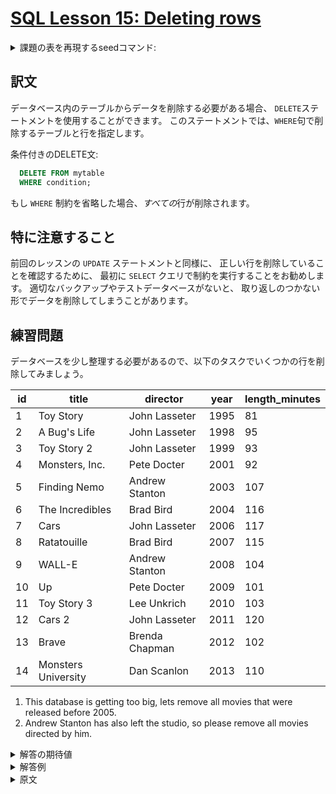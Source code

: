 # [SQL Lesson 15: Deleting rows](https://sqlbolt.com/lesson/deleting_rows)

<details>
  <summary>課題の表を再現するseedコマンド:</summary>

  ```SQL
  DROP TABLE IF EXISTS movies;

  CREATE TABLE IF NOT EXISTS movies (
    id              INTEGER         PRIMARY KEY,
    title           VARCHAR(255)    NOT NULL,
    director        VARCHAR(255)    NOT NULL,
    year            INTEGER         NOT NULL,
    length_minutes  INTEGER         NOT NULL
  );

  INSERT INTO movies (id, title, director, year, length_minutes)
  VALUES
  (1,  'Toy Story',           'John Lasseter',  1995, 81),
  (2,  'A Bug''s Life',       'John Lasseter',  1998, 95),
  (3,  'Toy Story 2',         'John Lasseter',  1999, 93),
  (4,  'Monsters, Inc.',      'Pete Docter',    2001, 92),
  (5,  'Finding Nemo',        'Andrew Stanton', 2003, 107),
  (6,  'The Incredibles',     'Brad Bird',      2004, 116),
  (7,  'Cars',                'John Lasseter',  2006, 117),
  (8,  'Ratatouille',         'Brad Bird',      2007, 115),
  (9,  'WALL-E',              'Andrew Stanton', 2008, 104),
  (10, 'Up',                  'Pete Docter',    2009, 101),
  (11, 'Toy Story 3',         'Lee Unkrich',    2010, 103),
  (12, 'Cars 2',              'John Lasseter',  2011, 120),
  (13, 'Brave',               'Brenda Chapman', 2012, 102),
  (14, 'Monsters University', 'Dan Scanlon',    2013, 110);
  ```

  または以下を実行:

  ```psql
    \i /home/postgres/dataset/sqlbolt/movies.sql
  ```
</details>

## 訳文

データベース内のテーブルからデータを削除する必要がある場合、
`DELETE`ステートメントを使用することができます。
このステートメントでは、`WHERE`句で削除するテーブルと行を指定します。

条件付きのDELETE文:

```SQL
  DELETE FROM mytable
  WHERE condition;
```

もし `WHERE` 制約を省略した場合、*すべての*行が削除されます。

## 特に注意すること

前回のレッスンの `UPDATE` ステートメントと同様に、
正しい行を削除していることを確認するために、
最初に `SELECT` クエリで制約を実行することをお勧めします。
適切なバックアップやテストデータベースがないと、
取り返しのつかない形でデータを削除してしまうことがあります。

## 練習問題

データベースを少し整理する必要があるので、以下のタスクでいくつかの行を削除してみましょう。

| id  | title               | director       | year | length_minutes |
| --- | ------------------- | -------------- | ---- | -------------- |
| 1   | Toy Story           | John Lasseter  | 1995 | 81             |
| 2   | A Bug's Life        | John Lasseter  | 1998 | 95             |
| 3   | Toy Story 2         | John Lasseter  | 1999 | 93             |
| 4   | Monsters, Inc.      | Pete Docter    | 2001 | 92             |
| 5   | Finding Nemo        | Andrew Stanton | 2003 | 107            |
| 6   | The Incredibles     | Brad Bird      | 2004 | 116            |
| 7   | Cars                | John Lasseter  | 2006 | 117            |
| 8   | Ratatouille         | Brad Bird      | 2007 | 115            |
| 9   | WALL-E              | Andrew Stanton | 2008 | 104            |
| 10  | Up                  | Pete Docter    | 2009 | 101            |
| 11  | Toy Story 3         | Lee Unkrich    | 2010 | 103            |
| 12  | Cars 2              | John Lasseter  | 2011 | 120            |
| 13  | Brave               | Brenda Chapman | 2012 | 102            |
| 14  | Monsters University | Dan Scanlon    | 2013 | 110            |

1. This database is getting too big, lets remove all movies that were released before 2005.
2. Andrew Stanton has also left the studio, so please remove all movies directed by him.

<details>
  <summary>解答の期待値</summary>

  1. 
  2. 
  ```psql
  ```
  ```psql
  ```
</details>

<details>
  <summary>解答例</summary>

  1. 
  2. 
  ```psql
  ```
  ```psql
  ```
</details>

<details>
  <summary>原文</summary>

  When you need to delete data from a table in the database, you can use a `DELETE` statement, which describes the table to act on, and the rows of the table to delete through the `WHERE` clause.

  Delete statement with condition:

  ```SQL
    DELETE FROM mytable
    WHERE condition;
  ```

  If you decide to leave out the `WHERE` constraint, then *all* rows are removed, which is a quick and easy way to clear out a table completely (if intentional).

  ## Taking extra care

  Like the `UPDATE` statement from last lesson, it's recommended that you run the constraint in a `SELECT` query first to ensure that you are removing the right rows. Without a proper backup or test database, it is downright easy to irrevocably remove data, so always read your `DELETE` statements twice and execute once.

  ## Exercise

  The database needs to be cleaned up a little bit, so try and delete a few rows in the tasks below.

  | id  | title               | director       | year | length_minutes |
  | --- | ------------------- | -------------- | ---- | -------------- |
  | 1   | Toy Story           | John Lasseter  | 1995 | 81             |
  | 2   | A Bug's Life        | John Lasseter  | 1998 | 95             |
  | 3   | Toy Story 2         | John Lasseter  | 1999 | 93             |
  | 4   | Monsters, Inc.      | Pete Docter    | 2001 | 92             |
  | 5   | Finding Nemo        | Andrew Stanton | 2003 | 107            |
  | 6   | The Incredibles     | Brad Bird      | 2004 | 116            |
  | 7   | Cars                | John Lasseter  | 2006 | 117            |
  | 8   | Ratatouille         | Brad Bird      | 2007 | 115            |
  | 9   | WALL-E              | Andrew Stanton | 2008 | 104            |
  | 10  | Up                  | Pete Docter    | 2009 | 101            |
  | 11  | Toy Story 3         | Lee Unkrich    | 2010 | 103            |
  | 12  | Cars 2              | John Lasseter  | 2011 | 120            |
  | 13  | Brave               | Brenda Chapman | 2012 | 102            |
  | 14  | Monsters University | Dan Scanlon    | 2013 | 110            |
</details>

